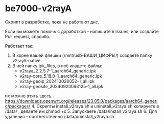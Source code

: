 ﻿# be7000-v2rayA

Скрипт в разработке, пока не работают днс.

Если вы можете помочь с доработкой - напишите в Issues, или создайте Pull request, спасибо.

Работает так: 
1. В корне вашей флешки (/mnt/usb-ВАШИ_ЦИФРЫ/) создаете папку v2rayA-native.
2. В ней папку ipk_files, в неё кладете файлы:
   - v2raya_2.2.5.7-1_aarch64_generic.ipk
   - v2ray-core_5.18.0-1_aarch64_generic.ipk
   - v2ray-geoip_202410030052-1_all.ipk
   - v2ray-geosite_20240920063125-1_all.ipk

их можно взять здесь - https://downloads.openwrt.org/releases/23.05.0/packages/aarch64_generic/packages/
4. Скрипты install_v2raya.sh и uninstall_v2raya.sh копируете в /data/ , делаете им chmod +x 
5. Запускаете /data/install_v2raya.sh
6. Для удаления - соответственно /data/uninstall_v2raya.sh

